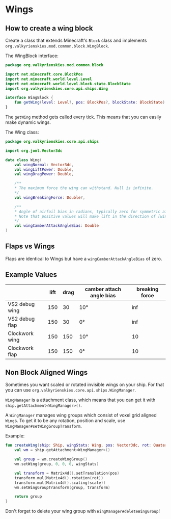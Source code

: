 # Wings

## How to create a wing block
Create a class that extends Minecraft's `Block` class and implements `org.valkyrienskies.mod.common.block.WingBlock`.

The WingBlock interface:
```kotlin
package org.valkyrienskies.mod.common.block

import net.minecraft.core.BlockPos
import net.minecraft.world.level.Level
import net.minecraft.world.level.block.state.BlockState
import org.valkyrienskies.core.api.ships.Wing

interface WingBlock {
    fun getWing(level: Level?, pos: BlockPos?, blockState: BlockState): Wing?
}
```

The `getWing` method gets called every tick. This means that you can easily make dynamic wings.

The Wing class:
```kotlin
package org.valkyrienskies.core.api.ships

import org.joml.Vector3dc

data class Wing(
    val wingNormal: Vector3dc,
    val wingLiftPower: Double,
    val wingDragPower: Double,

    /**
    * The maximum force the wing can withstand. Null is infinite.
    */
    val wingBreakingForce: Double?,

    /**
    * Angle of airfoil bias in radians, typically zero for symmetric airfoils, and non-zero for cambered airfoils
    * Note that positive values will make lift in the direction of [wingNormal] at 0 angle of attack
    */
    val wingCamberAttackAngleBias: Double
)
```

## Flaps vs Wings
Flaps are identical to Wings but have a `wingCamberAttackAngleBias` of zero.

## Example Values
| | lift | drag | camber attach angle bias | breaking force |
| - | - | - | - | - |
| VS2 debug wing | 150 | 30 | 10° | inf |
| VS2 debug flap | 150 | 30 | 0° | inf |
| Clockwork wing | 150 | 150 | 10° | 10 |
| Clockwork flap | 150 | 150 | 0° | 10 |

## Non Block Aligned Wings
Sometimes you want scaled or rotated invisible wings on your ship.
For that you can use `org.valkyrienskies.core.api.ships.WingManager`.

`WingManager` is a attachment class, which means that you can get it with `ship.getAttachment<WingManager>()`.

A `WingManager` manages wing groups which consist of voxel grid aligned `Wing`s.
To get it to be any rotation, position and scale, use `WingManager#setWingGroupTransform`.

Example:
```kotlin
fun createWing(ship: Ship, wingStats: Wing, pos: Vector3dc, rot: Quaterniondc, scale: Vector3dc): WingGroupId {
    val wm = ship.getAttachment<WingManager>()

    val group = wm.createWingGroup()
    wm.setWing(group, 0, 0, 0, wingStats)

    val transform = Matrix4d().setTranslation(pos)
    transform.mul(Matrix4d().rotation(rot))
    transform.mul(Matrix4d().scaling(scale))
    wm.setWingGroupTransform(group, transform)

    return group
}
```

Don't forget to delete your wing group with `WingManager#deleteWingGroup`!
